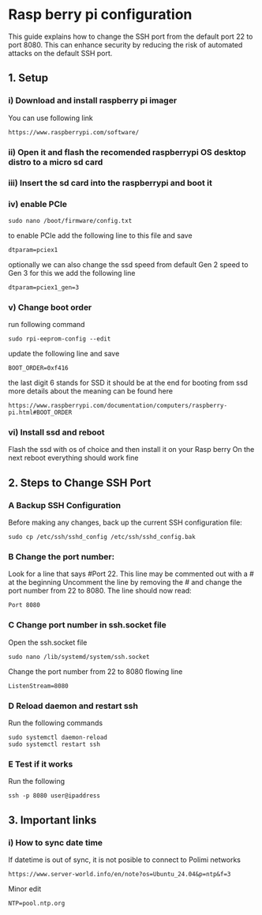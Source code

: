# Rasp berry pi configuration

This guide explains how to change the SSH port from the default port 22 to port 8080. This can enhance security by reducing the risk of automated attacks on the default SSH port.
## 1. Setup 
### i) Download and install raspberry pi imager 
You can use following link 
```
https://www.raspberrypi.com/software/
```
### ii) Open it and flash the recomended raspberrypi OS desktop distro to a micro sd card 

### iii) Insert the sd card into the raspberrypi and boot it 


### iv) enable PCIe 
```
sudo nano /boot/firmware/config.txt
```

to enable PCIe add the following line to this file and save 

```
dtparam=pciex1
```

optionally we can also change the ssd speed from default Gen 2 speed to Gen 3
for this we add the following line 

```
dtparam=pciex1_gen=3
```

### v) Change boot order 

run following command 

```
sudo rpi-eeprom-config --edit
```
update the following line and save
```
BOOT_ORDER=0xf416
```
the last digit 6 stands for SSD it should be at the end for booting from ssd 
more details about the meaning can be found here 

```
https://www.raspberrypi.com/documentation/computers/raspberry-pi.html#BOOT_ORDER
```
### vi) Install ssd and reboot
Flash the ssd with os of choice and then install it on your Rasp berry 
On the next reboot everything should work fine

## 2. Steps to Change SSH Port

### A Backup SSH Configuration
Before making any changes, back up the current SSH configuration file:

```
sudo cp /etc/ssh/sshd_config /etc/ssh/sshd_config.bak
```
### B Change the port number:
Look for a line that says #Port 22. This line may be commented out with a # at the beginning
Uncomment the line by removing the # and change the port number from 22 to 8080. The line should now read:

```
Port 8080

```

### C Change port number in ssh.socket file

Open the ssh.socket file 

```
sudo nano /lib/systemd/system/ssh.socket
```
Change the port number from 22 to 8080 flowing line

```
ListenStream=8080
```

### D Reload daemon and restart ssh 

Run the following commands 

```
sudo systemctl daemon-reload 
sudo systemctl restart ssh  
```

### E Test if it works 

Run the following 

```
ssh -p 8080 user@ipaddress
```
## 3. Important links 
### i) How to sync date time
If datetime is out of sync, it is not posible to connect to Polimi networks
```
https://www.server-world.info/en/note?os=Ubuntu_24.04&p=ntp&f=3
```
Minor edit 

```
NTP=pool.ntp.org
````





